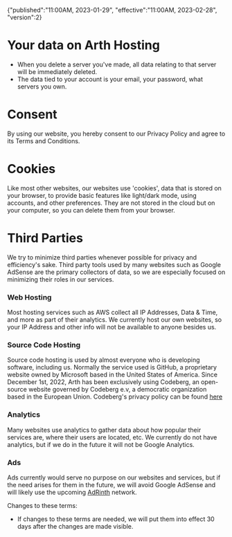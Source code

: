 {"published":"11:00AM, 2023-01-29", "effective":"11:00AM, 2023-02-28", "version":2}

# Your data on Arth Hosting

- When you delete a server you've made, all data relating to that server will be immediately deleted.
- The data tied to your account is your email, your password, what servers you own.

# Consent

By using our website, you hereby consent to our Privacy Policy and agree to its Terms and Conditions. 

# Cookies

Like most other websites, our websites use 'cookies', data that is stored on your browser, to provide basic features like light/dark mode, using accounts, and other preferences. They are not stored in the cloud but on your computer, so you can delete them from your browser.

# Third Parties

We try to minimize third parties whenever possible for privacy and efficiency's sake. Third party tools used by many websites such as Google AdSense are the primary collectors of data, so we are especially focused on minimizing their roles in our services.

### Web Hosting

Most hosting services such as AWS collect all IP Addresses, Data & Time, and more as part of their analytics. We currently host our own websites, so your IP Address and other info will not be available to anyone besides us.

### Source Code Hosting

Source code hosting is used by almost everyone who is developing software, including us. Normally the service used is GitHub, a proprietary website owned by Microsoft based in the United States of America. Since December 1st, 2022, Arth has been exclusively using Codeberg, an open-source website governed by Codeberg e.v, a democratic organization based in the European Union. Codeberg's privacy policy can be found [here](https://codeberg.org/Codeberg/org/src/branch/main/PrivacyPolicy.md)

### Analytics

Many websites use analytics to gather data about how popular their services are, where their users are located, etc. We currently do not have analytics, but if we do in the future it will not be Google Analytics.

### Ads

Ads currently would serve no purpose on our websites and services, but if the need arises for them in the future, we will avoid Google AdSense and will likely use the upcoming [AdRinth](https://adrinth.com) network.




Changes to these terms:
- If changes to these terms are needed, we will put them into effect 30 days after the changes are made visible.
